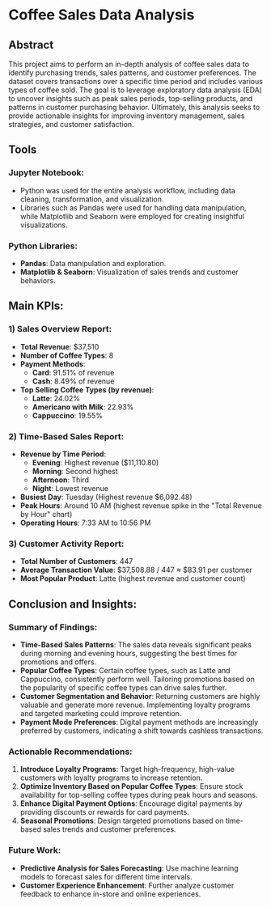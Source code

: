 # Coffee Sales Data Analysis

## Abstract
This project aims to perform an in-depth analysis of coffee sales data to identify purchasing trends, sales patterns, and customer preferences. The dataset covers transactions over a specific time period and includes various types of coffee sold. The goal is to leverage exploratory data analysis (EDA) to uncover insights such as peak sales periods, top-selling products, and patterns in customer purchasing behavior. Ultimately, this analysis seeks to provide actionable insights for improving inventory management, sales strategies, and customer satisfaction.

## Tools
### Jupyter Notebook:
- Python was used for the entire analysis workflow, including data cleaning, transformation, and visualization.
- Libraries such as Pandas were used for handling data manipulation, while Matplotlib and Seaborn were employed for creating insightful visualizations.

### Python Libraries:
- **Pandas**: Data manipulation and exploration.
- **Matplotlib & Seaborn**: Visualization of sales trends and customer behaviors.

## Main KPIs:
### 1) Sales Overview Report:
- **Total Revenue**: $37,510
- **Number of Coffee Types**: 8
- **Payment Methods**:
  - **Card**: 91.51% of revenue
  - **Cash**: 8.49% of revenue
- **Top Selling Coffee Types (by revenue)**:
  - **Latte**: 24.02%
  - **Americano with Milk**: 22.93%
  - **Cappuccino**: 19.55%

### 2) Time-Based Sales Report:
- **Revenue by Time Period**:
  - **Evening**: Highest revenue ($11,110.80)
  - **Morning**: Second highest
  - **Afternoon**: Third
  - **Night**: Lowest revenue
- **Busiest Day**: Tuesday (Highest revenue $6,092.48)
- **Peak Hours**: Around 10 AM (highest revenue spike in the "Total Revenue by Hour" chart)
- **Operating Hours**: 7:33 AM to 10:56 PM

### 3) Customer Activity Report:
- **Total Number of Customers**: 447
- **Average Transaction Value**: $37,508.88 / 447 ≈ $83.91 per customer
- **Most Popular Product**: Latte (highest revenue and customer count)

## Conclusion and Insights:
### Summary of Findings:
- **Time-Based Sales Patterns**: The sales data reveals significant peaks during morning and evening hours, suggesting the best times for promotions and offers.
- **Popular Coffee Types**: Certain coffee types, such as Latte and Cappuccino, consistently perform well. Tailoring promotions based on the popularity of specific coffee types can drive sales further.
- **Customer Segmentation and Behavior**: Returning customers are highly valuable and generate more revenue. Implementing loyalty programs and targeted marketing could improve retention.
- **Payment Mode Preferences**: Digital payment methods are increasingly preferred by customers, indicating a shift towards cashless transactions.

### Actionable Recommendations:
1. **Introduce Loyalty Programs**: Target high-frequency, high-value customers with loyalty programs to increase retention.
2. **Optimize Inventory Based on Popular Coffee Types**: Ensure stock availability for top-selling coffee types during peak hours and seasons.
3. **Enhance Digital Payment Options**: Encourage digital payments by providing discounts or rewards for card payments.
4. **Seasonal Promotions**: Design targeted promotions based on time-based sales trends and customer preferences.

### Future Work:
- **Predictive Analysis for Sales Forecasting**: Use machine learning models to forecast sales for different time intervals.
- **Customer Experience Enhancement**: Further analyze customer feedback to enhance in-store and online experiences.
